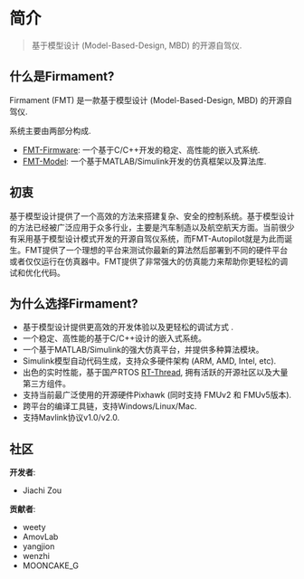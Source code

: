 # 简介

> 基于模型设计 (Model-Based-Design, MBD) 的开源自驾仪.

## 什么是Firmament?

Firmament (FMT) 是一款基于模型设计 (Model-Based-Design, MBD) 的开源自驾仪. 

系统主要由两部分构成.

- [FMT-Firmware](https://github.com/Firmament-Autopilot/FMT-Firmware): 一个基于C/C++开发的稳定、高性能的嵌入式系统.
- [FMT-Model](https://github.com/Firmament-Autopilot/FMT-Model): 一个基于MATLAB/Simulink开发的仿真框架以及算法库.

## 初衷

基于模型设计提供了一个高效的方法来搭建复杂、安全的控制系统。基于模型设计的方法已经被广泛应用于众多行业，主要是汽车制造以及航空航天方面。当前很少有采用基于模型设计模式开发的开源自驾仪系统，而FMT-Autopilot就是为此而诞生。FMT提供了一个理想的平台来测试你最新的算法然后部署到不同的硬件平台或者仅仅运行在仿真器中。FMT提供了非常强大的仿真能力来帮助你更轻松的调试和优化代码。

## 为什么选择Firmament?

- 基于模型设计提供更高效的开发体验以及更轻松的调试方式 .
- 一个稳定、高性能的基于C/C++设计的嵌入式系统。
- 一个基于MATLAB/Simulink的强大仿真平台，并提供多种算法模块。
- Simulink模型自动代码生成，支持众多硬件架构 (ARM, AMD, Intel, etc).
- 出色的实时性能，基于国产RTOS [RT-Thread](https://www.rt-thread.org/), 拥有活跃的开源社区以及大量第三方组件。
- 支持当前最广泛使用的开源硬件Pixhawk (同时支持 FMUv2 和 FMUv5版本).
- 跨平台的编译工具链，支持Windows/Linux/Mac.
- 支持Mavlink协议v1.0/v2.0.

## 社区

**开发者**:
- Jiachi Zou

**贡献者**:
- weety
- AmovLab
- yangjion
- wenzhi
- MOONCAKE_G
